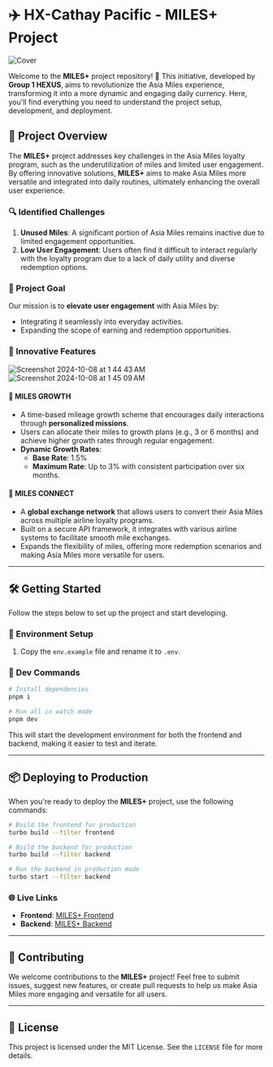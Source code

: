 # ✈️ HX-Cathay Pacific - MILES+ Project
![Cover](https://github.com/user-attachments/assets/65b7956a-e532-4cc0-aa88-3099f96a2303)

Welcome to the **MILES+** project repository! 🚀 This initiative, developed by **Group 1 HEXUS**, aims to revolutionize the Asia Miles experience, transforming it into a more dynamic and engaging daily currency. Here, you'll find everything you need to understand the project setup, development, and deployment.

## 🌟 Project Overview

The **MILES+** project addresses key challenges in the Asia Miles loyalty program, such as the underutilization of miles and limited user engagement. By offering innovative solutions, **MILES+** aims to make Asia Miles more versatile and integrated into daily routines, ultimately enhancing the overall user experience.

### 🔍 Identified Challenges
1. **Unused Miles**: A significant portion of Asia Miles remains inactive due to limited engagement opportunities.
2. **Low User Engagement**: Users often find it difficult to interact regularly with the loyalty program due to a lack of daily utility and diverse redemption options.

### 🎯 Project Goal
Our mission is to **elevate user engagement** with Asia Miles by:
- Integrating it seamlessly into everyday activities.
- Expanding the scope of earning and redemption opportunities.



### 🚀 Innovative Features
![Screenshot 2024-10-08 at 1 44 43 AM](https://github.com/user-attachments/assets/8b514600-b9f1-481b-a419-cf0c6f5fd80f)
![Screenshot 2024-10-08 at 1 45 09 AM](https://github.com/user-attachments/assets/2ca1c526-d8fd-45e3-96b4-1d6f62a525db)
  


#### 🌱 MILES GROWTH
- A time-based mileage growth scheme that encourages daily interactions through **personalized missions**.
- Users can allocate their miles to growth plans (e.g., 3 or 6 months) and achieve higher growth rates through regular engagement.
- **Dynamic Growth Rates**:
  - **Base Rate**: 1.5%
  - **Maximum Rate**: Up to 3% with consistent participation over six months.


#### 🔗 MILES CONNECT
- A **global exchange network** that allows users to convert their Asia Miles across multiple airline loyalty programs.
- Built on a secure API framework, it integrates with various airline systems to facilitate smooth mile exchanges.
- Expands the flexibility of miles, offering more redemption scenarios and making Asia Miles more versatile for users.


---

## 🛠️ Getting Started

Follow the steps below to set up the project and start developing.

### 📁 Environment Setup

1. Copy the `env.example` file and rename it to `.env`.

### 🚀 Dev Commands

```bash
# Install dependencies
pnpm i

# Run all in watch mode
pnpm dev
```

This will start the development environment for both the frontend and backend, making it easier to test and iterate.

---

## 📦 Deploying to Production

When you're ready to deploy the **MILES+** project, use the following commands:

```bash
# Build the frontend for production
turbo build --filter frontend

# Build the backend for production
turbo build --filter backend

# Run the backend in production mode
turbo start --filter backend
```

### 🌐 Live Links
- **Frontend**: [MILES+ Frontend](https://milesplus.netlify.app/)
- **Backend**: [MILES+ Backend](https://hx-cathay-production.up.railway.app/)

---

## 🤝 Contributing

We welcome contributions to the **MILES+** project! Feel free to submit issues, suggest new features, or create pull requests to help us make Asia Miles more engaging and versatile for all users.

---

## 📄 License

This project is licensed under the MIT License. See the `LICENSE` file for more details.
